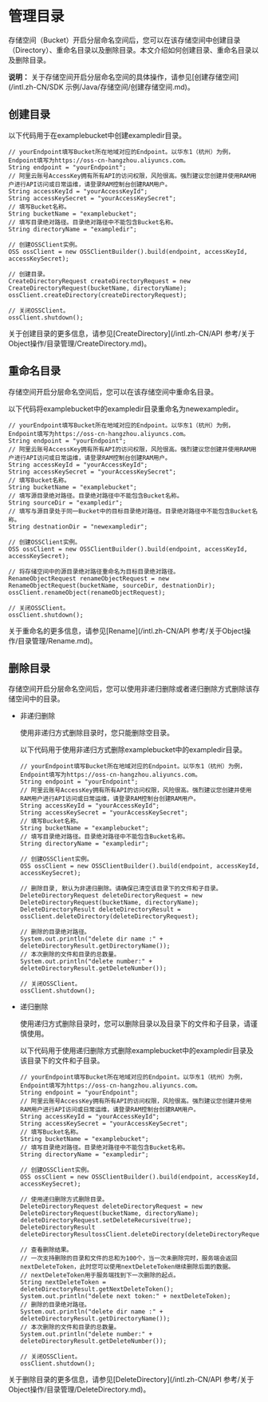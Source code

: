 # 管理目录

存储空间（Bucket）开启分层命名空间后，您可以在该存储空间中创建目录（Directory）、重命名目录以及删除目录。本文介绍如何创建目录、重命名目录以及删除目录。

**说明：** 关于存储空间开启分层命名空间的具体操作，请参见[创建存储空间](/intl.zh-CN/SDK 示例/Java/存储空间/创建存储空间.md)。

## 创建目录

以下代码用于在examplebucket中创建exampledir目录。

```
// yourEndpoint填写Bucket所在地域对应的Endpoint。以华东1（杭州）为例，Endpoint填写为https://oss-cn-hangzhou.aliyuncs.com。
String endpoint = "yourEndpoint";
// 阿里云账号AccessKey拥有所有API的访问权限，风险很高。强烈建议您创建并使用RAM用户进行API访问或日常运维，请登录RAM控制台创建RAM用户。
String accessKeyId = "yourAccessKeyId";
String accessKeySecret = "yourAccessKeySecret";
// 填写Bucket名称。
String bucketName = "examplebucket";
// 填写目录绝对路径。目录绝对路径中不能包含Bucket名称。
String directoryName = "exampledir";

// 创建OSSClient实例。
OSS ossClient = new OSSClientBuilder().build(endpoint, accessKeyId, accessKeySecret);

// 创建目录。
CreateDirectoryRequest createDirectoryRequest = new CreateDirectoryRequest(bucketName, directoryName);
ossClient.createDirectory(createDirectoryRequest);

// 关闭OSSClient。
ossClient.shutdown();
```

关于创建目录的更多信息，请参见[CreateDirectory](/intl.zh-CN/API 参考/关于Object操作/目录管理/CreateDirectory.md)。

## 重命名目录

存储空间开启分层命名空间后，您可以在该存储空间中重命名目录。

以下代码将examplebucket中的exampledir目录重命名为newexampledir。

```
// yourEndpoint填写Bucket所在地域对应的Endpoint。以华东1（杭州）为例，Endpoint填写为https://oss-cn-hangzhou.aliyuncs.com。
String endpoint = "yourEndpoint";
// 阿里云账号AccessKey拥有所有API的访问权限，风险很高。强烈建议您创建并使用RAM用户进行API访问或日常运维，请登录RAM控制台创建RAM用户。
String accessKeyId = "yourAccessKeyId";
String accessKeySecret = "yourAccessKeySecret";
// 填写Bucket名称。
String bucketName = "examplebucket";
// 填写源目录绝对路径。目录绝对路径中不能包含Bucket名称。
String sourceDir = "exampledir";
// 填写与源目录处于同一Bucket中的目标目录绝对路径。目录绝对路径中不能包含Bucket名称。
String destnationDir = "newexampledir";

// 创建OSSClient实例。
OSS ossClient = new OSSClientBuilder().build(endpoint, accessKeyId, accessKeySecret);

// 将存储空间中的源目录绝对路径重命名为目标目录绝对路径。
RenameObjectRequest renameObjectRequest = new RenameObjectRequest(bucketName, sourceDir, destnationDir);
ossClient.renameObject(renameObjectRequest);

// 关闭OSSClient。
ossClient.shutdown();
```

关于重命名的更多信息，请参见[Rename](/intl.zh-CN/API 参考/关于Object操作/目录管理/Rename.md)。

## 删除目录

存储空间开启分层命名空间后，您可以使用非递归删除或者递归删除方式删除该存储空间中的目录。

-   非递归删除

    使用非递归方式删除目录时，您只能删除空目录。

    以下代码用于使用非递归方式删除examplebucket中的exampledir目录。

    ```
    // yourEndpoint填写Bucket所在地域对应的Endpoint。以华东1（杭州）为例，Endpoint填写为https://oss-cn-hangzhou.aliyuncs.com。
    String endpoint = "yourEndpoint";
    // 阿里云账号AccessKey拥有所有API的访问权限，风险很高。强烈建议您创建并使用RAM用户进行API访问或日常运维，请登录RAM控制台创建RAM用户。
    String accessKeyId = "yourAccessKeyId";
    String accessKeySecret = "yourAccessKeySecret";
    // 填写Bucket名称。
    String bucketName = "examplebucket";
    // 填写目录绝对路径。目录绝对路径中不能包含Bucket名称。
    String directoryName = "exampledir";
    
    // 创建OSSClient实例。
    OSS ossClient = new OSSClientBuilder().build(endpoint, accessKeyId, accessKeySecret);
    
    // 删除目录, 默认为非递归删除。请确保已清空该目录下的文件和子目录。
    DeleteDirectoryRequest deleteDirectoryRequest = new DeleteDirectoryRequest(bucketName, directoryName);
    DeleteDirectoryResult deleteDirectoryResult = ossClient.deleteDirectory(deleteDirectoryRequest);
    
    // 删除的目录绝对路径。
    System.out.println("delete dir name :" + deleteDirectoryResult.getDirectoryName());
    // 本次删除的文件和目录的总数量。
    System.out.println("delete number:" + deleteDirectoryResult.getDeleteNumber());
    
    // 关闭OSSClient。
    ossClient.shutdown();
    ```

-   递归删除

    使用递归方式删除目录时，您可以删除目录以及目录下的文件和子目录，请谨慎使用。

    以下代码用于使用递归删除方式删除examplebucket中的exampledir目录及该目录下的文件和子目录。

    ```
    // yourEndpoint填写Bucket所在地域对应的Endpoint。以华东1（杭州）为例，Endpoint填写为https://oss-cn-hangzhou.aliyuncs.com。
    String endpoint = "yourEndpoint";
    // 阿里云账号AccessKey拥有所有API的访问权限，风险很高。强烈建议您创建并使用RAM用户进行API访问或日常运维，请登录RAM控制台创建RAM用户。
    String accessKeyId = "yourAccessKeyId";
    String accessKeySecret = "yourAccessKeySecret";
    // 填写Bucket名称。
    String bucketName = "examplebucket";
    // 填写目录绝对路径。目录绝对路径中不能包含Bucket名称。
    String directoryName = "exampledir";
    
    // 创建OSSClient实例。
    OSS ossClient = new OSSClientBuilder().build(endpoint, accessKeyId, accessKeySecret);
    
    // 使用递归删除方式删除目录。
    DeleteDirectoryRequest deleteDirectoryRequest = new DeleteDirectoryRequest(bucketName, directoryName);
    deleteDirectoryRequest.setDeleteRecursive(true);
    DeleteDirectoryResult deleteDirectoryResultossClient.deleteDirectory(deleteDirectoryRequest);
        
    // 查看删除结果。
    // 一次支持删除的目录和文件的总和为100个，当一次未删除完时，服务端会返回nextDeleteToken，此时您可以使用nextDeleteToken继续删除后面的数据。
    // nextDeleteToken用于服务端找到下一次删除的起点。
    String nextDeleteToken = deleteDirectoryResult.getNextDeleteToken();
    System.out.println("delete next token:" + nextDeleteToken);
    // 删除的目录绝对路径。
    System.out.println("delete dir name :" + deleteDirectoryResult.getDirectoryName());
    // 本次删除的文件和目录的总数量。
    System.out.println("delete number:" + deleteDirectoryResult.getDeleteNumber());
    
    // 关闭OSSClient。
    ossClient.shutdown();
    ```


关于删除目录的更多信息，请参见[DeleteDirectory](/intl.zh-CN/API 参考/关于Object操作/目录管理/DeleteDirectory.md)。


